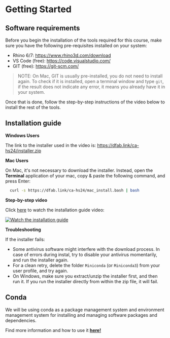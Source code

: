 # Getting Started

## Software requirements

Before you begin the installation of the tools required for this course, make sure you have the following pre-requisites installed on your system:

* Rhino 6/7: https://www.rhino3d.com/download
* VS Code (free): https://code.visualstudio.com/
* GIT (free): https://git-scm.com/

> NOTE: On Mac, GIT is usually pre-installed, you do not need to install again. To check if it is installed, open a terminal window and type `git`, if the result does not indicate any error, it means you already have it in your system.

Once that is done, follow the step-by-step instructions of the video below to install the rest of the tools.

## Installation guide

**Windows Users**

The link to the installer used in the video is: https://dfab.link/ca-hs24/installer.zip 

**Mac Users**

On Mac, it's not necessary to download the installer. Instead, open the **Terminal** application of your mac, copy & paste the following command, and press Enter:
```bash
  curl -s https://dfab.link/ca-hs24/mac_install.bash | bash
```

**Step-by-step video**

Click [here](https://youtu.be/Kjf3C99oSTI) to watch the installation guide video:

[![Watch the installation guide](https://img.youtube.com/vi/Kjf3C99oSTI/maxresdefault.jpg)](https://youtu.be/Kjf3C99oSTI)

**Troubleshooting**

If the installer fails:

* Some antivirus software might interfere with the download process. In case of errors during instal, try to disable your antivirus momentarily, and run the installer again.
* For a clean retry, delete the folder `Miniconda` (or `Miniconda3`) from your user profile, and try again.
* On Windows, make sure you extract/unzip the installer first, and then run it. If you run the installer directly from within the zip file, it will fail. 

## Conda 

We will be using conda as a package management system and environment management system for installing and managing software packages and dependencies. 

Find more information and how to use it [**here!**](conda-tools/README.md)